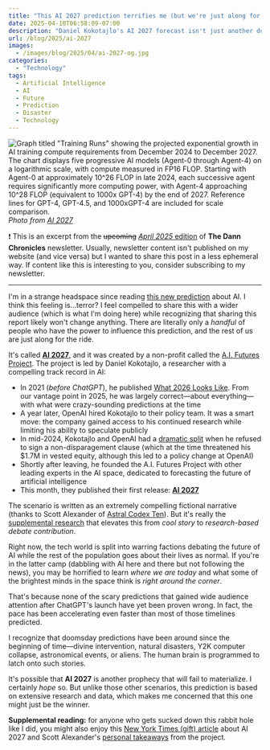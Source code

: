 ```yaml
---
title: "This AI 2027 prediction terrifies me (but we're just along for the ride)"
date: 2025-04-10T06:58:09-07:00
description: "Daniel Kokotajlo's AI 2027 forecast isn't just another doomsday prediction—it's backed by solid research that's genuinely frightening. I had to share it, even though there's nothing we everyday readers can do to change what's coming."
url: /blog/2025/ai-2027
images:
  - /images/blog/2025/04/ai-2027-og.jpg
categories:
  - "Technology"
tags:
  - Artificial Intelligence
  - AI
  - Future
  - Prediction
  - Disaster
  - Technology
---
```

![Graph titled "Training Runs" showing the projected exponential growth in AI training compute requirements from December 2024 to December 2027. The chart displays five progressive AI models (Agent-0 through Agent-4) on a logarithmic scale, with compute measured in FP16 FLOP. Starting with Agent-0 at approximately 10^26 FLOP in late 2024, each successive agent requires significantly more computing power, with Agent-4 approaching 10^28 FLOP (equivalent to 1000x GPT-4) by the end of 2027. Reference lines for GPT-4, GPT-4.5, and 1000xGPT-4 are included for scale comparison.](/images/blog/2025/04/ai-2027-compute-forecast-training-runs-chart.png)
_Photo from [AI 2027](https://ai-2027.com/research/compute-forecast)_

❗ This is an excerpt from the ~~upcoming~~ [_April 2025_ edition](https://thedannchronicles.com/p/april-2025) of **The Dann Chronicles** newsletter. Usually, newsletter content isn't published on my website (and vice versa) but I wanted to share this post in a less ephemeral way. If content like this is interesting to you, consider subscribing to my newsletter.

---

I'm in a strange headspace since reading [this new prediction](https://ai-2027.com) about AI. I think this feeling is...terror? I feel compelled to share this with a wider audience (which is what I'm doing here) while recognizing that sharing this report likely won't change anything. There are literally only a *handful* of people who have the power to influence this prediction, and the rest of us are just along for the ride.

It's called **[AI 2027](https://ai-2027.com)**, and it was created by a non-profit called the [A.I. Futures Project](https://ai-futures.org). The project is led by Daniel Kokotajlo, a researcher with a compelling track record in AI:

- In 2021 (*before ChatGPT*), he published [What 2026 Looks Like](https://www.alignmentforum.org/posts/6Xgy6CAf2jqHhynHL/what-2026-looks-like). From our vantage point in 2025, he was largely correct—about everything—with what were crazy-sounding predictions at the time
- A year later, OpenAI hired Kokotajlo to their policy team. It was a smart move: the company gained access to his continued research while limiting his ability to speculate publicly
- In mid-2024, Kokotajlo and OpenAI had a [dramatic split](https://archive.is/iYHJb) when he refused to sign a non-disparagement clause (which at the time threatened his $1.7M in vested equity, although this led to a policy change at OpenAI)
- Shortly after leaving, he founded the A.I. Futures Project with other leading experts in the AI space, dedicated to forecasting the future of artificial intelligence
- This month, they published their first release: **[AI 2027](https://ai-2027.com)**

The scenario is written as an extremely compelling fictional narrative (thanks to Scott Alexander of [Astral Codex Ten](https://www.astralcodexten.com)). But it's really the [supplemental research](https://ai-2027.com/research) that elevates this from *cool story* to *research-based debate contribution*.

Right now, the tech world is split into warring factions debating the future of AI while the rest of the population goes about their lives as normal. If you're in the latter camp (dabbling with AI here and there but not following the news), you may be horrified to learn *where we are today* and what some of the brightest minds in the space think is *right around the corner*.

That's because none of the scary predictions that gained wide audience attention after ChatGPT's launch have yet been proven wrong. In fact, the pace has been accelerating even faster than most of those timelines predicted.

I recognize that doomsday predictions have been around since the beginning of time—divine intervention, natural disasters, Y2K computer collapse, astronomical events, or aliens. The human brain is programmed to latch onto such stories.

It's possible that **AI 2027** is another prophecy that will fail to materialize. I certainly *hope* so. But unlike those other scenarios, this prediction is based on extensive research and data, which makes me concerned that this one might just be the winner.

**Supplemental reading:** for anyone who gets sucked down this rabbit hole like I did, you might also enjoy this [New York Times (gift) article](https://www.nytimes.com/2025/04/03/technology/ai-futures-project-ai-2027.html?unlocked_article_code=1.-U4.Sb7t.6XUsPWva56OV&smid=url-share) about AI 2027 and Scott Alexander's [personal takeaways](https://www.astralcodexten.com/p/my-takeaways-from-ai-2027) from the project.
